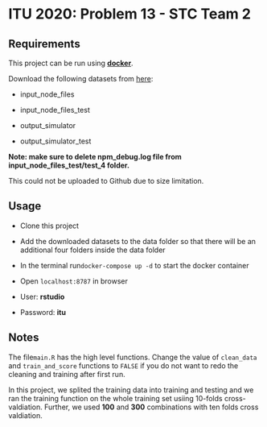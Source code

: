 # ITU 2020: Problem 13 - STC Team 2

## Requirements

This project can be run using [**docker**](https://www.docker.com/products/docker-desktop). 

Download the following datasets from [here](https://zenodo.org/record/4059189#.X6ODSdtRVZM):

- input_node_files

- input_node_files_test

- output_simulator

- output_simulator_test

**Note: make sure to delete npm_debug.log file from input_node_files_test/test_4 folder.**

This could not be uploaded to Github due to size limitation. 

## Usage

- Clone this project  

- Add the downloaded datasets to the data folder so that there will be an additional four folders inside the data folder 

- In the terminal run`docker-compose up -d` to start the docker container

- Open `localhost:8787` in browser

- User: **rstudio**

- Password: **itu**

## Notes

The file`main.R`  has the high level functions. Change the value of `clean_data` and `train_and_score` functions to `FALSE` if you do not want to redo the cleaning and training after first run. 

In this project, we splited the training data into training and testing and we ran the training function on the whole training set usiing 10-folds cross-valdiation. Further, we used **100** and **300** combinations with ten folds cross valdiation. 





